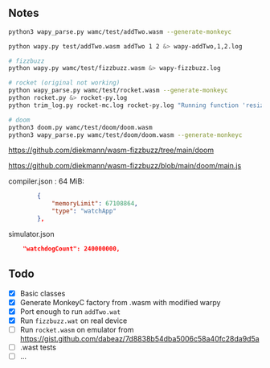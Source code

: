 ## Notes

```sh
python3 wapy_parse.py wamc/test/addTwo.wasm --generate-monkeyc

python wapy.py test/addTwo.wasm addTwo 1 2 &> wapy-addTwo,1,2.log

# fizzbuzz
python wapy.py wamc/test/fizzbuzz.wasm &> wapy-fizzbuzz.log

# rocket (original not working)
python wapy_parse.py wamc/test/rocket.wasm --generate-monkeyc
python rocket.py &> rocket-py.log
python trim_log.py rocket-mc.log rocket-py.log "Running function 'resize'"

# doom
python3 doom.py wamc/test/doom/doom.wasm
python3 wapy_parse.py wamc/test/doom/doom.wasm --generate-monkeyc

```

https://github.com/diekmann/wasm-fizzbuzz/tree/main/doom

https://github.com/diekmann/wasm-fizzbuzz/blob/main/doom/main.js



compiler.json : 64 MiB:
```json
        {
            "memoryLimit": 67108864,
            "type": "watchApp"
        },
```

simulator.json
```json
    "watchdogCount": 240000000,
```




## Todo
- [x] Basic classes
- [x] Generate MonkeyC factory from .wasm with modified warpy
- [x] Port enough to run `addTwo.wat`
- [x] Run `fizzbuzz.wat` on real device
- [ ] Run `rocket.wasm` on emulator from https://gist.github.com/dabeaz/7d8838b54dba5006c58a40fc28da9d5a 
- [ ] .wast tests
- [ ] ...